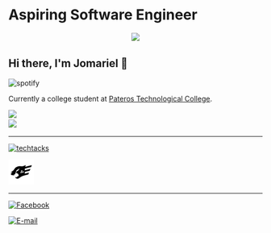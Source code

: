 # Aspiring Software Engineer

<div align="center">
  <picture>
    <source srcset="https://media.giphy.com/media/Ws6T5PN7wHv3cY8xy8/giphy.gif" media="(prefers-color-scheme: dark)" />
    <img src="https://media.giphy.com/media/UtnxCnjWAOL1J6TNUR/giphy.gif" />
  </picture>
</div>

## Hi there, I'm Jomariel 👋

![spotify](https://img.shields.io/endpoint?style=for-the-badge&url=https%3A%2F%2Fspotapi-one.vercel.app%2Fbadge%2Fspotify%3Fkey%3Deb362a)

Currently a college student at [Pateros Technological College](https://www.facebook.com/ptc1993/).

<picture>
  <source srcset="https://github-readme-stats.vercel.app/api?username=jmrl23&count_private=false&theme=tokyonight" media="(prefers-color-scheme: dark)" />
  <img src="https://github-readme-stats.vercel.app/api?username=jmrl23&count_private=false" />
</picture>

<br />

<picture>
  <source srcset="https://github-readme-stats.vercel.app/api/top-langs/?username=jmrl23&layout=compact&theme=tokyonight&hide=html%2Cejs%2Ccss%2Cscss%2Cshell%2Cmustache" media="(prefers-color-scheme: dark)" />
  <img src="https://github-readme-stats.vercel.app/api/top-langs/?username=jmrl23&layout=compact&hide=html%2Cejs%2Ccss%2Cscss%2Cshell%2Cmustache" />
</picture>

---

[![techtacks](https://skillicons.dev/icons?i=typescript,react,tailwind,express,prisma,docker&theme=dark)](https://github.com/jmrl23)

<a href="https://fastify.dev/">
  <picture>
    <source srcset="https://raw.githubusercontent.com/fastify/graphics/master/fastify-1000px-square-01.svg" width="50" media="(prefers-color-scheme: dark)" />
    <img src="https://raw.githubusercontent.com/fastify/graphics/master/fastify-1000px-square-02.svg" width="50" />
  </picture>
</a>

---

[![Facebook](https://img.shields.io/badge/facebook-Jomariel-transparent?style=social&logo=facebook)](https://www.facebook.com/4a6d724c3233)

[![E-mail](https://img.shields.io/badge/Email-gaiterajomariel@gmail.com-transparent?style=social&logo=gmail)](mailto:gaiterajomariel@gmail.com)
